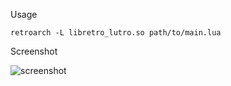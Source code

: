 Usage

    retroarch -L libretro_lutro.so path/to/main.lua

Screenshot

![screenshot](https://raw.githubusercontent.com/Kivutar/lutro-snake/master/screenshot.png)
